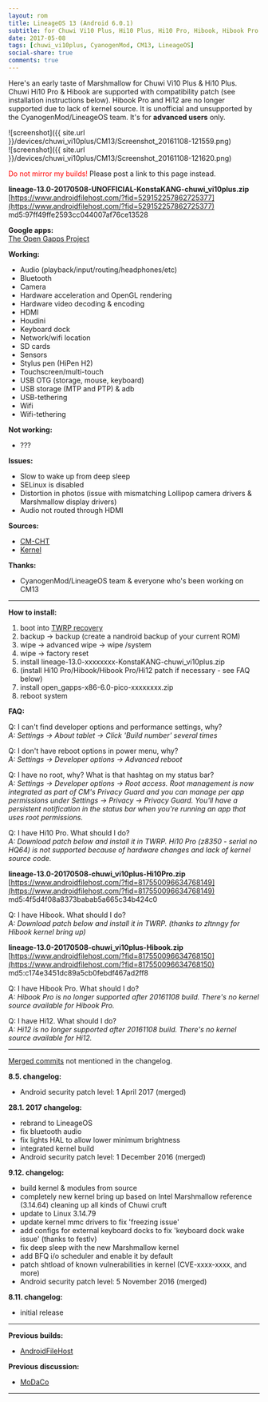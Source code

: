 ```yaml
---
layout: rom
title: LineageOS 13 (Android 6.0.1)
subtitle: for Chuwi Vi10 Plus, Hi10 Plus, Hi10 Pro, Hibook, Hibook Pro & Hi12
date: 2017-05-08
tags: [chuwi_vi10plus, CyanogenMod, CM13, LineageOS]
social-share: true
comments: true
---
```


Here's an early taste of Marshmallow for Chuwi Vi10 Plus & Hi10 Plus. Chuwi Hi10 Pro & Hibook are supported with compatibility patch (see installation instructions below). Hibook Pro and Hi12 are no longer supported due to lack of kernel source. It is unofficial and unsupported by the CyanogenMod/LineageOS team. It's for **advanced users** only.

![screenshot]({{ site.url }}/devices/chuwi_vi10plus/CM13/Screenshot_20161108-121559.png)  
![screenshot]({{ site.url }}/devices/chuwi_vi10plus/CM13/Screenshot_20161108-121620.png)

<span style="color:#FF0000;">Do not mirror my builds!</span> Please post a link to this page instead.

**lineage-13.0-20170508-UNOFFICIAL-KonstaKANG-chuwi_vi10plus.zip**  
[https://www.androidfilehost.com/?fid=529152257862725377](https://www.androidfilehost.com/?fid=529152257862725377)  
md5:97ff49ffe2593cc044007af76ce13528

**Google apps:**  
[The Open Gapps Project](http://opengapps.org/?arch=x86&api=6.0&variant=pico)

**Working:**

- Audio (playback/input/routing/headphones/etc)
- Bluetooth
- Camera
- Hardware acceleration and OpenGL rendering
- Hardware video decoding & encoding
- HDMI
- Houdini
- Keyboard dock
- Network/wifi location
- SD cards
- Sensors
- Stylus pen (HiPen H2)
- Touchscreen/multi-touch
- USB OTG (storage, mouse, keyboard)
- USB storage (MTP and PTP) & adb
- USB-tethering
- Wifi
- Wifi-tethering

**Not working:**

- ???

**Issues:**

- Slow to wake up from deep sleep
- SELinux is disabled
- Distortion in photos (issue with mismatching Lollipop camera drivers & Marshmallow display drivers)
- Audio not routed through HDMI

**Sources:**

- [CM-CHT](https://github.com/CM-CHT)
- [Kernel](https://github.com/CM-CHT/android_kernel_intel_cherrytrail/tree/cm-13.0)

**Thanks:**

- CyanogenMod/LineageOS team & everyone who's been working on CM13

----

**How to install:**

1. boot into [TWRP recovery](/devices/chuwi_vi10plus/TWRP)
2. backup -> backup (create a nandroid backup of your current ROM)
3. wipe -> advanced wipe -> wipe /system
4. wipe -> factory reset
5. install lineage-13.0-xxxxxxxx-KonstaKANG-chuwi_vi10plus.zip
6. (install Hi10 Pro/Hibook/Hibook Pro/Hi12 patch if necessary - see FAQ below)
7. install open_gapps-x86-6.0-pico-xxxxxxxx.zip
8. reboot system

**FAQ:**

Q: I can't find developer options and performance settings, why?  
*A: Settings -> About tablet -> Click 'Build number' several times*

Q: I don't have reboot options in power menu, why?  
*A: Settings -> Developer options -> Advanced reboot*

Q: I have no root, why? What is that hashtag on my status bar?  
*A: Settings -> Developer options -> Root access. Root management is now integrated as part of CM's Privacy Guard and you can manage per app permissions under Settings -> Privacy -> Privacy Guard. You'll have a persistent notification in the status bar when you're running an app that uses root permissions.*

Q: I have Hi10 Pro. What should I do?  
*A: Download patch below and install it in TWRP. Hi10 Pro (z8350 - serial no HQ64) is not supported because of hardware changes and lack of kernel source code.*

**lineage-13.0-20170508-chuwi_vi10plus-Hi10Pro.zip**  
[https://www.androidfilehost.com/?fid=817550096634768149](https://www.androidfilehost.com/?fid=817550096634768149)  
md5:4f5d4f08a8373babab5a665c34b424c0

Q: I have Hibook. What should I do?  
*A: Download patch below and install it in TWRP. (thanks to zltnngy for Hibook kernel bring up)*

**lineage-13.0-20170508-chuwi_vi10plus-Hibook.zip**  
[https://www.androidfilehost.com/?fid=817550096634768150](https://www.androidfilehost.com/?fid=817550096634768150)  
md5:c174e3451dc89a5cb0febdf467ad2ff8

Q: I have Hibook Pro. What should I do?  
*A: Hibook Pro is no longer supported after 20161108 build. There's no kernel source available for Hibook Pro.*

Q: I have Hi12. What should I do?  
*A: Hi12 is no longer supported after 20161108 build. There's no kernel source available for Hi12.*

----

[Merged commits](https://review.lineageos.org/#/q/status:merged++branch:cm-13.0+-project:%255E.*device.*+-project:%255E.*kernel.*,n,z) not mentioned in the changelog.

**8.5. changelog:**

- Android security patch level: 1 April 2017 (merged)

**28.1. 2017 changelog:**

- rebrand to LineageOS
- fix bluetooth audio
- fix lights HAL to allow lower minimum brightness
- integrated kernel build
- Android security patch level: 1 December 2016 (merged)

**9.12. changelog:**

- build kernel & modules from source
- completely new kernel bring up based on Intel Marshmallow reference (3.14.64) cleaning up all kinds of Chuwi cruft
- update to Linux 3.14.79
- update kernel mmc drivers to fix 'freezing issue'
- add configs for external keyboard docks to fix 'keyboard dock wake issue' (thanks to festlv)
- fix deep sleep with the new Marshmallow kernel
- add BFQ i/o scheduler and enable it by default
- patch shtload of known vulnerabilities in kernel (CVE-xxxx-xxxx, and more)
- Android security patch level: 5 November 2016 (merged)

**8.11. changelog:**

- initial release

----

**Previous builds:**

- [AndroidFileHost](https://www.androidfilehost.com/?w=files&flid=127123)

**Previous discussion:**

- [MoDaCo](http://www.modaco.com/forums/topic/378038-cyanogenmod-13/)

----
